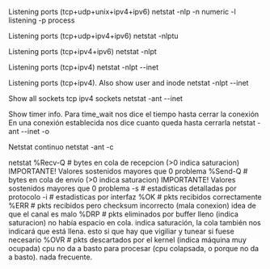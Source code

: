 Listening ports (tcp+udp+unix+ipv4+ipv6)
netstat -nlp 
  -n numeric
  -l listening
  -p process

Listening ports (tcp+udp+ipv4+ipv6)
netstat -nlptu

Listening ports (tcp+ipv4+ipv6)
netstat -nlpt

Listening ports (tcp+ipv4)
netstat -nlpt --inet


Listening ports (tcp+ipv4). Also show user and inode
netstat -nlpt --inet


Show all sockets tcp ipv4 sockets
netstat -ant --inet

Show timer info. Para time_wait nos dice el tiempo hasta cerrar la conexión
En una conexión establecida nos dice cuanto queda hasta cerrarla
netstat -ant --inet -o

Netstat continuo
netstat -ant -c


netstat
  %Recv-Q  # bytes en cola de recepcion (>0 indica saturacion) IMPORTANTE! Valores sostenidos mayores que 0 problema
  %Send-Q  # bytes en cola de envío (>0 indica saturacion) IMPORTANTE! Valores sostenidos mayores que 0 problema
 -s     # estadisticas detalladas por protocolo
 -i     # estadisticas por interfaz
  %OK     # pkts recibidos correctamente
  %ERR    # pkts recibidos pero checksum incorrecto (mala conexion)
            idea de que el canal es malo
  %DRP    # pkts eliminados por buffer lleno (indica saturacion)
            no había espacio en cola. indica saturación, la cola también nos indicará que está llena. esto si que hay que vigiliar y tunear si fuese necesario
  %OVR    # pkts descartados por el kernel (indica máquina muy ocupada)
            cpu no da a basto para procesar (cpu colapsada, o porque no da a basto). nada frecuente.
